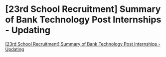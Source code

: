# [23rd School Recruitment] Summary of Bank Technology Post Internships - Updating
[[23rd School Recruitment] Summary of Bank Technology Post Internships - Updating](https://aiwithcloud.com/2022/09/15/23rd_school_recruitment_summary_of_bank_technology_post_internships___updating/)